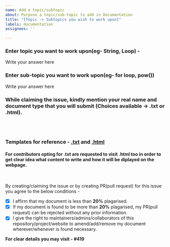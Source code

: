 ```yaml
---
name: Add a topic/subtopic
about: Purpose a topic/sub-topic to add in Documentation
title: "[Topic -> Subtopics you wish to work upon]"
labels: documentation
assignees: ''

---
```


### Enter topic you want to work upon(eg- String, Loop) -
Write your answer here

### Enter sub-topic you want to work upon(eg- for loop, pow())
Write your answer here

### While claiming the issue, kindly mention your real name and document type that you will submit (**Choices available** -> .txt or .html).

<br><br>


### Templates for reference - [.txt](https://github.com/SarthakKeshari/CPP-Questions-and-Solutions/blob/main/Documentation/Template_TXT_Reference.md) and [.html](https://github.com/SarthakKeshari/CPP-Questions-and-Solutions/blob/main/Documentation/Template_HTML_Reference.html)
#### For contributors opting for .txt are requested to visit .html too in order to get clear idea what content to write and how it will be diplayed on the webpage.

<br>

By creating/claiming the issue or by creating PR(pull request) for this issue you agree to the below conditions -

- [x] I affirm that my document is less than **20%** plagarised. <br>
- [x] If my document is found to be more than **20%** plagarised, my PR(pull request) can be rejected without any prior information. <br>
- [x] I give the right to maintainers/admins/collaborators of this repository/project/website to amend/add/remove my document wherever/whenever is found necessary. <br>

**For clear details you may visit - #419**
